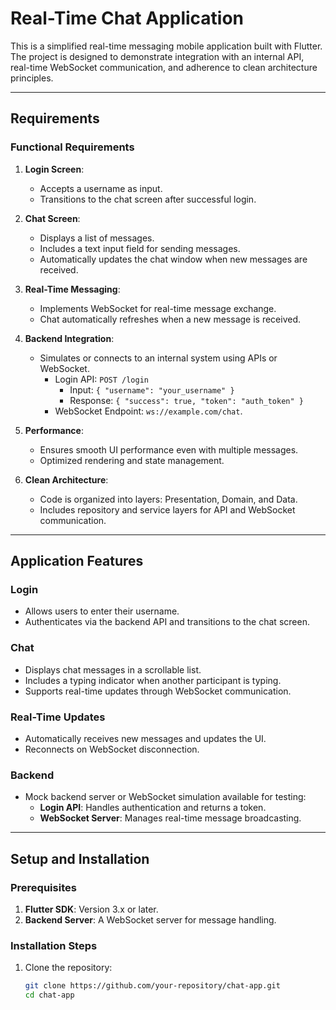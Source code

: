 # Real-Time Chat Application

This is a simplified real-time messaging mobile application built with Flutter. The project is designed to demonstrate integration with an internal API, real-time WebSocket communication, and adherence to clean architecture principles.

---

## Requirements

### Functional Requirements
1. **Login Screen**:
   - Accepts a username as input.
   - Transitions to the chat screen after successful login.

2. **Chat Screen**:
   - Displays a list of messages.
   - Includes a text input field for sending messages.
   - Automatically updates the chat window when new messages are received.

3. **Real-Time Messaging**:
   - Implements WebSocket for real-time message exchange.
   - Chat automatically refreshes when a new message is received.

4. **Backend Integration**:
   - Simulates or connects to an internal system using APIs or WebSocket.
     - Login API: `POST /login`
       - Input: `{ "username": "your_username" }`
       - Response: `{ "success": true, "token": "auth_token" }`
     - WebSocket Endpoint: `ws://example.com/chat`.

5. **Performance**:
   - Ensures smooth UI performance even with multiple messages.
   - Optimized rendering and state management.

6. **Clean Architecture**:
   - Code is organized into layers: Presentation, Domain, and Data.
   - Includes repository and service layers for API and WebSocket communication.

---

## Application Features

### Login
- Allows users to enter their username.
- Authenticates via the backend API and transitions to the chat screen.

### Chat
- Displays chat messages in a scrollable list.
- Includes a typing indicator when another participant is typing.
- Supports real-time updates through WebSocket communication.

### Real-Time Updates
- Automatically receives new messages and updates the UI.
- Reconnects on WebSocket disconnection.

### Backend
- Mock backend server or WebSocket simulation available for testing:
  - **Login API**: Handles authentication and returns a token.
  - **WebSocket Server**: Manages real-time message broadcasting.

---

## Setup and Installation

### Prerequisites
1. **Flutter SDK**: Version 3.x or later.
2. **Backend Server**: A WebSocket server for message handling.

### Installation Steps
1. Clone the repository:
   ```bash
   git clone https://github.com/your-repository/chat-app.git
   cd chat-app

